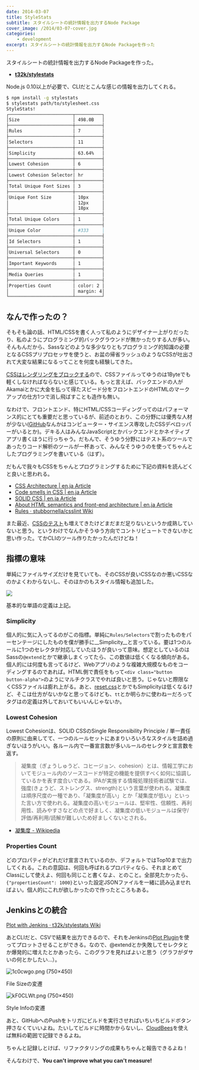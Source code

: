 ```yaml
---
date: 2014-03-07
title: StyleStats
subtitle: スタイルシートの統計情報を出力するNode Package
cover_image: /2014/03-07-cover.jpg
categories: 
    - development
excerpt: スタイルシートの統計情報を出力するNode Packageを作った
---
```


スタイルシートの統計情報を出力するNode Packageを作った。

+ __[t32k/stylestats](https://github.com/t32k/stylestats)__

Node.js 0.10以上が必要で、CLIだとこんな感じの情報を出力してくれる。

```bash
$ npm install -g stylestats
$ stylestats path/to/stylesheet.css
StyleStats!
┌────────────────────────┬──────────┐
│Size                    │ 498.0B   │
├────────────────────────┼──────────┤
│Rules                   │ 7        │
├────────────────────────┼──────────┤
│Selectors               │ 11       │
├────────────────────────┼──────────┤
│Simplicity              │ 63.64%   │
├────────────────────────┼──────────┤
│Lowest Cohesion         │ 6        │
├────────────────────────┼──────────┤
│Lowest Cohesion Selector│ hr       │
├────────────────────────┼──────────┤
│Total Unique Font Sizes │ 3        │
├────────────────────────┼──────────┤
│Unique Font Size        │ 10px     │
│                        │ 12px     │
│                        │ 18px     │
├────────────────────────┼──────────┤
│Total Unique Colors     │ 1        │
├────────────────────────┼──────────┤
│Unique Color            │ #333     │
├────────────────────────┼──────────┤
│Id Selectors            │ 1        │
├────────────────────────┼──────────┤
│Universal Selectors     │ 0        │
├────────────────────────┼──────────┤
│Important Keywords      │ 1        │
├────────────────────────┼──────────┤
│Media Queries           │ 1        │
├────────────────────────┼──────────┤
│Properties Count        │ color: 2 │
│                        │ margin: 4│
└────────────────────────┴──────────┘
```

## なんで作ったの？

そもそも論の話、HTML/CSSを書く人って私のようにデザイナー上がりだったり、私のようにプログラミング的バックグラウンドが無かったりする人が多い。そんもんだから、Sassなどのような多少なりともプログラミング的知識の必要となるCSSプリプロセッサを使うと、お盆の帰省ラッシュのようなCSSが吐出されて大変な結果になるってことを何度も経験してきた。

[CSSはレンダリングをブロックする](/mol/log/sprite-image-vs-inline-image/)ので、CSSファイルってゆうのは1Byteでも軽くしなければならないと感じている。もっと言えば、バックエンドの人がAkamaiとかに大金を払って得たスピード分をフロントエンドのHTMLのマークアップの仕方1つで消し飛ばすことも造作も無い。

なわけで、フロントエンド、特にHTML/CSSコーディングってのはパフォーマンス的にとても重要だと思っているが、前述のとおり、この分野には優秀な人材が少ない([GitHub](https://speakerdeck.com/jonrohan/githubs-css-performance)なんかはコンピューター・サイエンス専攻したCSSデベロッパーがいるとか)。デキる人はみんなJavaScriptとかバックエンドとかネイティブアプリ書くほうに行っちゃう。だもんで、そうゆう分野にはテスト系のツールであったりコード解析のツールが一杯あって、みんなそうゆうのを使ってちゃんとしたプログラミングを書いている（はず）。

だもんで我々もCSSをちゃんとプログラミングするために下記の資料を読んどくと良いと思われる。

+ [CSS Architecture | en.ja Article](http://article.enja.io/articles/css-architecture.html)
+ [Code smells in CSS | en.ja Article](http://article.enja.io/articles/code-smells-in-css.html)
+ [SOLID CSS | en.ja Article](http://article.enja.io/articles/solidcss.html)
+ [About HTML semantics and front-end architecture | en.ja Article](http://article.enja.io/articles/about-html-semantics-and-front-end-architecture.html)
+ [Rules · stubbornella/csslint Wiki](https://github.com/stubbornella/csslint/wiki/Rules)

また最近、[CSSのテスト](http://csste.st/)も増えてきたけどまだまだ足りないというか成熟していないと思う。というわけでなんかそうゆう方向でコントリビュートできないかと思い作った。てかCLIのツール作りたかったんだけどね！

## 指標の意味

単純にファイルサイズだけを見ていても、そのCSSが良いCSSなのか悪いCSSなのかよくわからないし、そのほかのもスタイル情報も追加した。

![](http://i.imgur.com/DlCfWNw.png)

基本的な単語の定義は上記。

### Simplicity

個人的に気に入ってるのがこの指標。単純に`Rules/Selectors`で割ったものをパーセンテージにしたものを僕が勝手に__Simplicity__と言っている。要は1つのルールに1つのセレクタが対応していたほうが良いって意味。想定としているのはSassの`@extend`とかで継承しまくってたら、この数値は低くくなる傾向がある。個人的には何度も言ってるけど、Webアプリのような複雑大規模なものをコーディングするのであれば。HTML側で責任をもって`<div class="button button-alpha">`のようにマルチクラスでやれば良いと思う。じゃないと際限なくCSSファイルは膨れ上がる。あと、[reset.css](http://meyerweb.com/eric/tools/css/reset/)とかでもSimplicityは低くなるけど、そこは仕方がないかなと思ってるけども、`tt`とか明らかに使わねーだろってタグはの定義は外しておいてもいいんじゃないか。

### Lowest Cohesion

Lowest Cohesionは、SOLID CSSのSingle Responsibility Principle / 単一責任の原則に由来してて、一つのルールセットにあまりいろいろなスタイルを詰め過ぎないほうがいい。各ルール内で一番宣言数が多いルールのセレクタと宣言数を返す。

> 凝集度（ぎょうしゅうど、コヒージョン、cohesion）とは、情報工学においてモジュール内のソースコードが特定の機能を提供すべく如何に協調しているかを表す度合いである。IPAが実施する情報処理技術者試験では、強度(きょうど、ストレングス、strength)という言葉が使われる。凝集度は順序尺度の一種であり、「凝集度が高い」とか「凝集度が低い」といった言い方で使われる。凝集度の高いモジュールは、堅牢性、信頼性、再利用性、読みやすさなどの点で好ましく、凝集度の低いモジュールは保守/評価/再利用/読解が難しいため好ましくないとされる。

+ [凝集度 - Wikipedia](http://ja.wikipedia.org/wiki/%E5%87%9D%E9%9B%86%E5%BA%A6)

### Properties Count

どのプロパティがどれだけ宣言されているのか、デフォルトではTop10まで出力してくれる。これの意図は、何回も呼ばれるプロパティなら、それまとめてClassにして使えよ、何回も同じこと書くなよ、とのこと。全部見たかったら、`{"propertiesCount": 1000}`といった設定JSONファイルを一緒に読み込ませればよい。個人的にこれが欲しかったので作ったところもある。

## Jenkinsとの統合

[Plot with Jenkins · t32k/stylestats Wiki](https://github.com/t32k/stylestats/wiki/Plot-with-Jenkins)

あとCLIだと、CSVで結果を出力できるので、それをJenkinsの[Plot Plugin](https://wiki.jenkins-ci.org/display/JENKINS/Plot+Plugin)を使ってプロットさせることができる。なので、@extendとか失敗してセレクタとか爆発的に増えたとかあったら、このグラフを見ればよいと思う（グラフがダサいの何とかしたい...）。

![1c0cwgo.png (750×450)](http://i.imgur.com/1c0cwgo.png)

File Sizeの変遷

![kF0CLWt.png (750×450)](http://i.imgur.com/kF0CLWt.png)

Style Infoの変遷

あと、GitHubへのPushをトリガにビルドを実行させればいちいちビルドボタン押さなくていいよね。たいしてビルドに時間かからないし、[CloudBees](http://www.cloudbees.com/)を使えば無料の範囲で記録できるよね。

ちゃんと記録しとけば、リファクタリングの成果もちゃんと報告できるよね！

そんなわけで、__You can't improve what you can't measure!__

